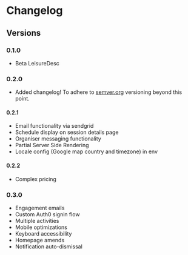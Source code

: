 # Changelog

## Versions

### 0.1.0

- Beta LeisureDesc

### 0.2.0

- Added changelog! To adhere to [semver.org](http://semver.org/) versioning beyond this point.

#### 0.2.1

- Email functionality via sendgrid
- Schedule display on session details page
- Organiser messaging functionality
- Partial Server Side Rendering
- Locale config (Google map country and timezone) in env

#### 0.2.2

- Complex pricing

### 0.3.0

- Engagement emails
- Custom Auth0 signin flow
- Multiple activities
- Mobile optimizations
- Keyboard accessibility
- Homepage amends
- Notification auto-dismissal